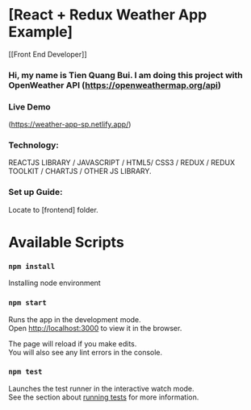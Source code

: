 # [React + Redux Weather App Example]

[[Front End Developer]]

### Hi, my name is Tien Quang Bui. I am doing this project with OpenWeather API (https://openweathermap.org/api)

### Live Demo

(https://weather-app-sp.netlify.app/)

### Technology:

REACTJS LIBRARY / JAVASCRIPT / HTML5/ CSS3 / REDUX / REDUX TOOLKIT / CHARTJS / OTHER JS LIBRARY.

### Set up Guide:

Locate to [frontend] folder.

# Available Scripts

### `npm install`

Installing node environment

### `npm start`

Runs the app in the development mode.\
Open [http://localhost:3000](http://localhost:3000) to view it in the browser.

The page will reload if you make edits.\
You will also see any lint errors in the console.

### `npm test`

Launches the test runner in the interactive watch mode.\
See the section about [running tests](https://facebook.github.io/create-react-app/docs/running-tests) for more information.
